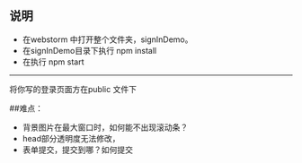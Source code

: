 ## 说明

- 在webstorm 中打开整个文件夹，signInDemo。
- 在signInDemo目录下执行 npm install
- 在执行 npm start
---------------------------
将你写的登录页面方在public 文件下

##难点：
- 背景图片在最大窗口时，如何能不出现滚动条？
- head部分透明度无法修改，
- 表单提交，提交到哪？如何提交

